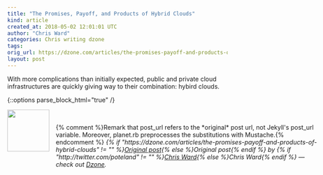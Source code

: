 ```yaml
---
title: "The Promises, Payoff, and Products of Hybrid Clouds"
kind: article
created_at: 2018-05-02 12:01:01 UTC
author: "Chris Ward"
categories: Chris writing dzone
tags: 
orig_url: https://dzone.com/articles/the-promises-payoff-and-products-of-hybrid-clouds
layout: post
---
```

With more complications than initially expected, public and private cloud infrastructures are quickly giving way to their combination: hybird clouds.


{::options parse_block_html="true" /}
<div class="author">
   <img src="https://www.rss-specifications.com/rss-spec-rss.gif" style="width: 96px; height: 96;">
   <span style="position: absolute; padding: 32px 15px;">{% comment %}Remark that post_url refers to the *original* post url, not Jekyll's post_url variable. Moreover, planet.rb preprocesses the substitutions with Mustache.{% endcomment %}
      <i>{% if "https://dzone.com/articles/the-promises-payoff-and-products-of-hybrid-clouds" != "" %}<a href="https://dzone.com/articles/the-promises-payoff-and-products-of-hybrid-clouds">Original post</a>{% else %}Original post{% endif %} by {% if "http://twitter.com/poteland" != "" %}<a href="http://twitter.com/poteland">Chris Ward</a>{% else %}Chris Ward{% endif %} &mdash; check out <a href="https://dzone.com">Dzone</a>.</i>
  </span>
</div>
